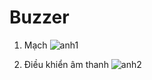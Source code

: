 # Buzzer

1. Mạch 
![anh1](https://i.imgur.com/nLki7Xj.jpg)

2. Điều khiển âm thanh 
![anh2](https://i.imgur.com/DR3Qex5.png)